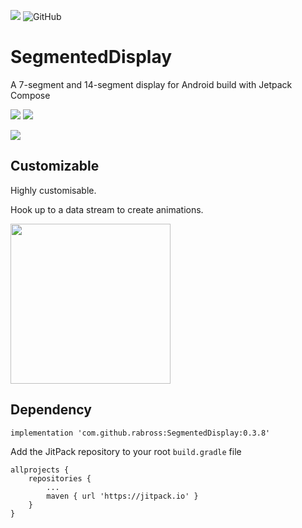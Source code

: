 [![](https://jitpack.io/v/rabross/SegmentedDisplay.svg)](https://jitpack.io/#rabross/SegmentedDisplay)
![GitHub](https://img.shields.io/github/license/rabross/SegmentedDisplay.svg)

# SegmentedDisplay
A 7-segment and 14-segment display for Android build with Jetpack Compose

<img src="https://user-images.githubusercontent.com/3681815/133940972-bdf921c4-7567-4bd6-b5b9-e8a5d1d3ba74.png">
<img src="https://user-images.githubusercontent.com/3681815/134777713-e61c2a27-1346-4591-9e34-2b76058607c4.png">

[![](https://user-images.githubusercontent.com/3681815/134990891-a847ef53-9fe1-477e-bfe5-2774172e8455.png)](https://www.plingboot.com/2017/02/oldskool-demo-on-a-7-segment-display/)

## Customizable
Highly customisable.

Hook up to a data stream to create animations.

<img width="256" src="https://user-images.githubusercontent.com/3681815/133637893-1fc3833e-e7b8-44b1-b7f4-48a8d42bd5e1.gif">

## Dependency

    implementation 'com.github.rabross:SegmentedDisplay:0.3.8'

Add the JitPack repository to your root `build.gradle` file

    allprojects {
        repositories {
            ...
            maven { url 'https://jitpack.io' }
        }
    }
